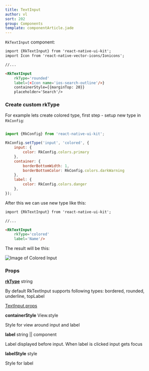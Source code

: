 ```yaml
---
title: TextInput
author: vl
sort: 202
group: Components
template: componentArticle.jade
---
```


<div class="component" image="https://thumbs.gfycat.com/ShockingComplexCowrie-size_restricted.gif"></div>

`RkTextInput` component:

```html
import {RkTextInput} from 'react-native-ui-kit';
import Icon from 'react-native-vector-icons/Ionicons';

//... 

<RkTextInput 
    rkType='rounded' 
    label={<Icon name='ios-search-outline'/>} 
    containerStyle={{marginTop: 20}}
    placeholder='Search'/>

```

<a href="#" id="custom"></a>

### Create custom rkType

For example lets create colored type, first step - setup new type in  `RkConfig`:

```javascript

import {RkConfig} from 'react-native-ui-kit';

RkConfig.setType('input', 'colored', {
    input: {
        color: RkConfig.colors.primary
    },
    container: {
        borderBottomWidth: 1,
        borderBottomColor: RkConfig.colors.darkWarning
    },
    label: {
        color: RkConfig.colors.danger
    },
});


```

After this we can use new type like this: 

```html
import {RkTextInput} from 'react-native-ui-kit';

//... 

<RkTextInput 
    rkType='colored' 
    label='Name'/>

```

The result will be this:

![Image of Colored Input](/images/components/coloredInput.png)

### Props

<div class="doc-prop">
    <p><strong><a href="../customization#rkType">rkType</a></strong> string</p>
    <p>By default RkTextInput supports following types: bordered, rounded, underline, topLabel</p>
</div>

<div class="doc-prop">
    <p><a href="https://facebook.github.io/react-native/docs/textinput.html#props" target="_blank">TextInput.props</a></p>
</div>

<div class="doc-prop">
    <p><strong>containerStyle</strong> View.style</p>
    <p>Style for view around input and label</p>
</div>

<div class="doc-prop">
    <p><strong>label</strong> string || component</p>
    <p>Label displayed before input. When label is clicked input gets focus</p>
</div>

<div class="doc-prop">
    <p><strong>labelStyle</strong> style</p>
    <p>Style for label</p>
</div>